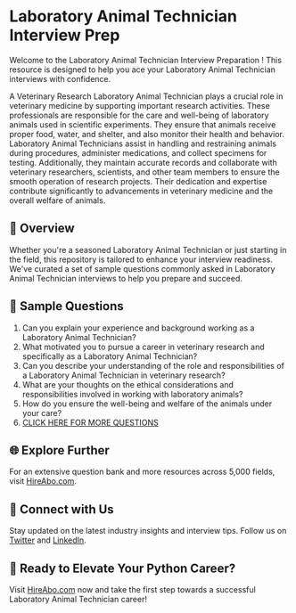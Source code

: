 # Laboratory Animal Technician Interview Prep

Welcome to the Laboratory Animal Technician Interview Preparation ! This resource is designed to help you ace your Laboratory Animal Technician interviews with confidence.

A Veterinary Research Laboratory Animal Technician plays a crucial role in veterinary medicine by supporting important research activities. These professionals are responsible for the care and well-being of laboratory animals used in scientific experiments. They ensure that animals receive proper food, water, and shelter, and also monitor their health and behavior. Laboratory Animal Technicians assist in handling and restraining animals during procedures, administer medications, and collect specimens for testing. Additionally, they maintain accurate records and collaborate with veterinary researchers, scientists, and other team members to ensure the smooth operation of research projects. Their dedication and expertise contribute significantly to advancements in veterinary medicine and the overall welfare of animals.

## 🚀 Overview

Whether you're a seasoned Laboratory Animal Technician or just starting in the field, this repository is tailored to enhance your interview readiness. We've curated a set of sample questions commonly asked in Laboratory Animal Technician interviews to help you prepare and succeed.

## 📝 Sample Questions

1. Can you explain your experience and background working as a Laboratory Animal Technician?
2. What motivated you to pursue a career in veterinary research and specifically as a Laboratory Animal Technician?
3. Can you describe your understanding of the role and responsibilities of a Laboratory Animal Technician in veterinary research?
4. What are your thoughts on the ethical considerations and responsibilities involved in working with laboratory animals?
5. How do you ensure the well-being and welfare of the animals under your care?
6. [CLICK HERE FOR MORE QUESTIONS](https://hireabo.com/job/24_2_6/Laboratory%20Animal%20Technician)

## 🌐 Explore Further

For an extensive question bank and more resources across 5,000 fields, visit [HireAbo.com](https://www.hireabo.com).

## 📱 Connect with Us

Stay updated on the latest industry insights and interview tips. Follow us on [Twitter](https://twitter.com/hireabo) and [LinkedIn](https://www.linkedin.com/in/hire-abo-3609972a8/).

## 🚀 Ready to Elevate Your Python Career?

Visit [HireAbo.com](https://www.hireabo.com) now and take the first step towards a successful Laboratory Animal Technician career!